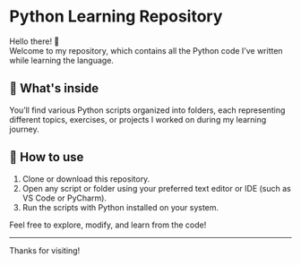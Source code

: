 # Python Learning Repository

Hello there! 👋  
Welcome to my repository, which contains all the Python code I’ve written while learning the language.

## 📂 What's inside

You’ll find various Python scripts organized into folders, each representing different topics, exercises, or projects I worked on during my learning journey.

## 🚀 How to use

1. Clone or download this repository.
2. Open any script or folder using your preferred text editor or IDE (such as VS Code or PyCharm).
3. Run the scripts with Python installed on your system.

Feel free to explore, modify, and learn from the code!

---

Thanks for visiting!
